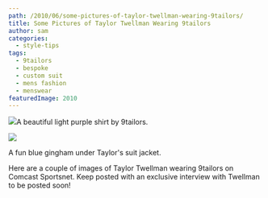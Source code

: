 ```yaml
---
path: /2010/06/some-pictures-of-taylor-twellman-wearing-9tailors/
title: Some Pictures of Taylor Twellman Wearing 9tailors
author: sam
categories: 
  - style-tips
tags: 
  - 9tailors
  - bespoke
  - custom suit
  - mens fashion
  - menswear
featuredImage: 2010
---
```

[![](http://3.bp.blogspot.com/_20LDsLnO2rk/TCpRAigoOuI/AAAAAAAAAh8/zfmG7av3rGc/s400/ttwellman_2.jpg)](http://3.bp.blogspot.com/_20LDsLnO2rk/TCpRAigoOuI/AAAAAAAAAh8/zfmG7av3rGc/s1600/ttwellman_2.jpg)A beautiful light purple shirt by 9tailors.

[![](http://1.bp.blogspot.com/_20LDsLnO2rk/TCpQTpb-r-I/AAAAAAAAAh0/k9Bb_v71XP0/s400/ttwellman_1.jpg)](http://1.bp.blogspot.com/_20LDsLnO2rk/TCpQTpb-r-I/AAAAAAAAAh0/k9Bb_v71XP0/s1600/ttwellman_1.jpg)

A fun blue gingham under Taylor's suit jacket.

Here are a couple of images of Taylor Twellman wearing 9tailors on Comcast Sportsnet. Keep posted with an exclusive interview with Twellman to be posted soon!